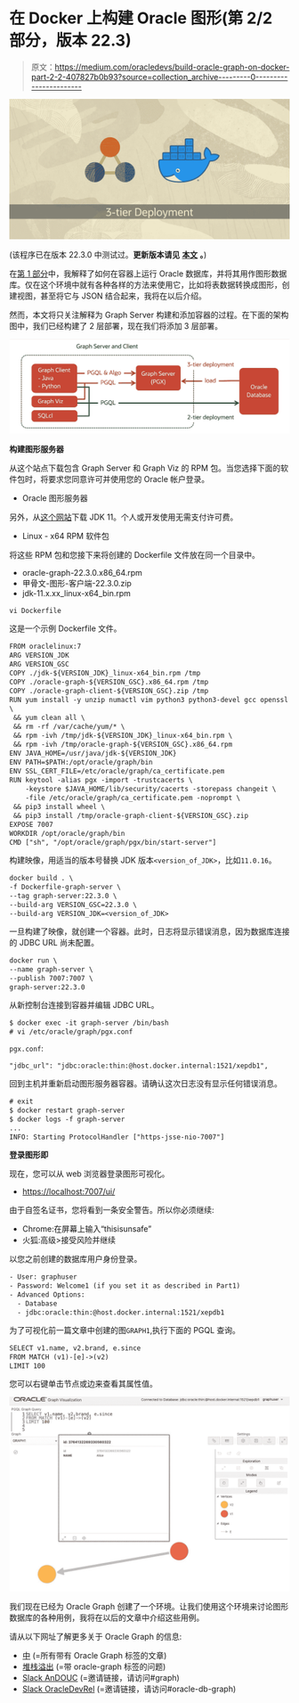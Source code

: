 # 在 Docker 上构建 Oracle 图形(第 2/2 部分，版本 22.3)

> 原文：<https://medium.com/oracledevs/build-oracle-graph-on-docker-part-2-2-407827b0b93?source=collection_archive---------0----------------------->

![](img/5763fceca5bc7aa9f1b867cbd1345308.png)

(该程序已在版本 22.3.0 中测试过。**更新版本请见** [**本文**](https://ryotayamanaka.medium.com/14209d23574e) **。**)

在[第 1 部分](/oracledevs/build-oracle-graph-on-docker-part-1-2-5fcacaca430e)中，我解释了如何在容器上运行 Oracle 数据库，并将其用作图形数据库。仅在这个环境中就有各种各样的方法来使用它，比如将表数据转换成图形，创建视图，甚至将它与 JSON 结合起来，我将在以后介绍。

然而，本文将只关注解释为 Graph Server 构建和添加容器的过程。在下面的架构图中，我们已经构建了 2 层部署，现在我们将添加 3 层部署。

![](img/93eb35e930e990a72c756d8b9348201c.png)

**构建图形服务器**

从这个站点下载包含 Graph Server 和 Graph Viz 的 RPM 包。当您选择下面的软件包时，将要求您同意许可并使用您的 Oracle 帐户登录。

*   Oracle 图形服务器

另外，从[这个网站](https://www.oracle.com/java/technologies/downloads/#java11)下载 JDK 11。个人或开发使用无需支付许可费。

*   Linux - x64 RPM 软件包

将这些 RPM 包和您接下来将创建的 Dockerfile 文件放在同一个目录中。

*   oracle-graph-22.3.0.x86_64.rpm
*   甲骨文-图形-客户端-22.3.0.zip
*   jdk-11.x.xx_linux-x64_bin.rpm

```
vi Dockerfile
```

这是一个示例 Dockerfile 文件。

```
FROM oraclelinux:7
ARG VERSION_JDK
ARG VERSION_GSC
COPY ./jdk-${VERSION_JDK}_linux-x64_bin.rpm /tmp
COPY ./oracle-graph-${VERSION_GSC}.x86_64.rpm /tmp
COPY ./oracle-graph-client-${VERSION_GSC}.zip /tmp
RUN yum install -y unzip numactl vim python3 python3-devel gcc openssl \
 && yum clean all \
 && rm -rf /var/cache/yum/* \
 && rpm -ivh /tmp/jdk-${VERSION_JDK}_linux-x64_bin.rpm \
 && rpm -ivh /tmp/oracle-graph-${VERSION_GSC}.x86_64.rpm
ENV JAVA_HOME=/usr/java/jdk-${VERSION_JDK}
ENV PATH=$PATH:/opt/oracle/graph/bin
ENV SSL_CERT_FILE=/etc/oracle/graph/ca_certificate.pem
RUN keytool -alias pgx -import -trustcacerts \
    -keystore $JAVA_HOME/lib/security/cacerts -storepass changeit \
    -file /etc/oracle/graph/ca_certificate.pem -noprompt \
 && pip3 install wheel \
 && pip3 install /tmp/oracle-graph-client-${VERSION_GSC}.zip
EXPOSE 7007
WORKDIR /opt/oracle/graph/bin
CMD ["sh", "/opt/oracle/graph/pgx/bin/start-server"]
```

构建映像，用适当的版本号替换 JDK 版本`<version_of_JDK>`，比如`11.0.16`。

```
docker build . \
-f Dockerfile-graph-server \
--tag graph-server:22.3.0 \
--build-arg VERSION_GSC=22.3.0 \
--build-arg VERSION_JDK=<version_of_JDK>
```

一旦构建了映像，就创建一个容器。此时，日志将显示错误消息，因为数据库连接的 JDBC URL 尚未配置。

```
docker run \
--name graph-server \
--publish 7007:7007 \
graph-server:22.3.0
```

从新控制台连接到容器并编辑 JDBC URL。

```
$ docker exec -it graph-server /bin/bash
# vi /etc/oracle/graph/pgx.conf
```

`pgx.conf`:

```
"jdbc_url": "jdbc:oracle:thin:@host.docker.internal:1521/xepdb1",
```

回到主机并重新启动图形服务器容器。请确认这次日志没有显示任何错误消息。

```
# exit
$ docker restart graph-server
$ docker logs -f graph-server
...
INFO: Starting ProtocolHandler ["https-jsse-nio-7007"]
```

**登录图形即**

现在，您可以从 web 浏览器登录图形可视化。

*   [https://localhost:7007/ui/](https://localhost:7007/ui/)

由于自签名证书，您将看到一条安全警告。所以你必须继续:

*   Chrome:在屏幕上输入“thisisunsafe”
*   火狐:高级>接受风险并继续

以您之前创建的数据库用户身份登录。

```
- User: graphuser
- Password: Welcome1 (if you set it as described in Part1)
- Advanced Options:
  - Database
  - jdbc:oracle:thin:@host.docker.internal:1521/xepdb1
```

为了可视化前一篇文章中创建的图`GRAPH1`,执行下面的 PGQL 查询。

```
SELECT v1.name, v2.brand, e.since
FROM MATCH (v1)-[e]->(v2)
LIMIT 100
```

您可以右键单击节点或边来查看其属性值。

![](img/4bec4ecf7677054cb9936107d5cc9201.png)

我们现在已经为 Oracle Graph 创建了一个环境。让我们使用这个环境来讨论图形数据库的各种用例，我将在以后的文章中介绍这些用例。

请从以下网址了解更多关于 Oracle Graph 的信息:

*   [中](/tag/oracle-graph) (=所有带有 Oracle Graph 标签的文章)
*   [堆栈溢出](https://stackoverflow.com/questions/tagged/oracle-graph) (=带 oracle-graph 标签的问题)
*   [Slack AnDOUC](https://join.slack.com/t/andouc/shared_invite/zt-1a2hmiz6f-vLlblcQyv0t9FMraMMP5uQ) (=邀请链接，请访问#graph)
*   [Slack OracleDevRel](https://join.slack.com/t/oracledevrel/shared_invite/zt-1nwqm6cdi-cxr~JN9YOtmBh3sarhOZvg) (=邀请链接，请访问#oracle-db-graph)
